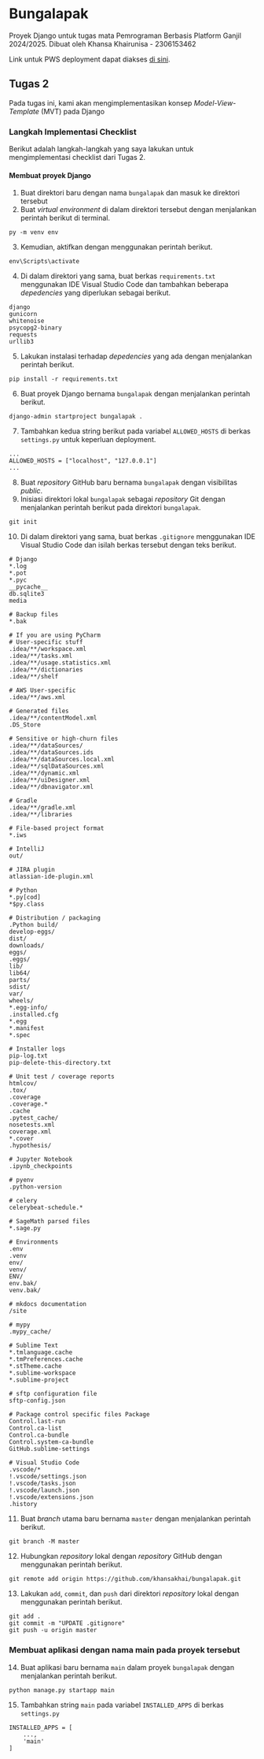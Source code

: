 # Bungalapak
Proyek Django untuk tugas mata Pemrograman Berbasis Platform Ganjil 2024/2025. Dibuat oleh Khansa Khairunisa - 2306153462

Link untuk PWS deployment dapat diakses [di sini](http://khansa-khairunisa31-bungalapak.pbp.cs.ui.ac.id/).

## Tugas 2 
Pada tugas ini, kami akan mengimplementasikan konsep *Model-View-Template* (MVT) pada Django

### Langkah Implementasi Checklist
Berikut adalah langkah-langkah yang saya lakukan untuk mengimplementasi checklist dari Tugas 2.

#### Membuat proyek Django
1. Buat direktori baru dengan nama `bungalapak` dan masuk ke direktori tersebut
2. Buat *virtual environment* di dalam direktori tersebut dengan menjalankan perintah berikut di terminal.
```
py -m venv env
```
3. Kemudian, aktifkan dengan menggunakan perintah berikut.
```
env\Scripts\activate
```
4. Di dalam direktori yang sama, buat berkas `requirements.txt` menggunakan IDE Visual Studio Code dan tambahkan beberapa *depedencies* yang diperlukan sebagai berikut.
```
django
gunicorn
whitenoise
psycopg2-binary
requests
urllib3
```
5. Lakukan instalasi terhadap *depedencies* yang ada dengan menjalankan perintah berikut.
```
pip install -r requirements.txt
```
6. Buat proyek Django bernama `bungalapak` dengan menjalankan perintah berikut.
```
django-admin startproject bungalapak .
```
7. Tambahkan kedua string berikut pada variabel `ALLOWED_HOSTS` di berkas `settings.py` untuk keperluan deployment.
```
...
ALLOWED_HOSTS = ["localhost", "127.0.0.1"]
...
```
8. Buat *repository* GitHub baru bernama `bungalapak` dengan visibilitas *public*. 
9. Inisiasi direktori lokal `bungalapak` sebagai *repository* Git dengan menjalankan perintah berikut pada direktori `bungalapak`.
```
git init
```
10. Di dalam direktori yang sama, buat berkas `.gitignore` menggunakan IDE Visual Studio Code dan isilah berkas tersebut dengan teks berikut.
```
# Django
*.log
*.pot
*.pyc
__pycache__
db.sqlite3
media

# Backup files
*.bak

# If you are using PyCharm
# User-specific stuff
.idea/**/workspace.xml
.idea/**/tasks.xml
.idea/**/usage.statistics.xml
.idea/**/dictionaries
.idea/**/shelf

# AWS User-specific
.idea/**/aws.xml

# Generated files
.idea/**/contentModel.xml
.DS_Store

# Sensitive or high-churn files
.idea/**/dataSources/
.idea/**/dataSources.ids
.idea/**/dataSources.local.xml
.idea/**/sqlDataSources.xml
.idea/**/dynamic.xml
.idea/**/uiDesigner.xml
.idea/**/dbnavigator.xml

# Gradle
.idea/**/gradle.xml
.idea/**/libraries

# File-based project format
*.iws

# IntelliJ
out/

# JIRA plugin
atlassian-ide-plugin.xml

# Python
*.py[cod]
*$py.class

# Distribution / packaging
.Python build/
develop-eggs/
dist/
downloads/
eggs/
.eggs/
lib/
lib64/
parts/
sdist/
var/
wheels/
*.egg-info/
.installed.cfg
*.egg
*.manifest
*.spec

# Installer logs
pip-log.txt
pip-delete-this-directory.txt

# Unit test / coverage reports
htmlcov/
.tox/
.coverage
.coverage.*
.cache
.pytest_cache/
nosetests.xml
coverage.xml
*.cover
.hypothesis/

# Jupyter Notebook
.ipynb_checkpoints

# pyenv
.python-version

# celery
celerybeat-schedule.*

# SageMath parsed files
*.sage.py

# Environments
.env
.venv
env/
venv/
ENV/
env.bak/
venv.bak/

# mkdocs documentation
/site

# mypy
.mypy_cache/

# Sublime Text
*.tmlanguage.cache
*.tmPreferences.cache
*.stTheme.cache
*.sublime-workspace
*.sublime-project

# sftp configuration file
sftp-config.json

# Package control specific files Package
Control.last-run
Control.ca-list
Control.ca-bundle
Control.system-ca-bundle
GitHub.sublime-settings

# Visual Studio Code
.vscode/*
!.vscode/settings.json
!.vscode/tasks.json
!.vscode/launch.json
!.vscode/extensions.json
.history
```
11. Buat *branch* utama baru bernama `master` dengan menjalankan perintah berikut.
```
git branch -M master
```
12. Hubungkan *repository* lokal dengan *repository* GitHub dengan menggunakan perintah berikut.
```
git remote add origin https://github.com/khansakhai/bungalapak.git
```
13. Lakukan `add`, `commit`, dan `push` dari direktori *repository* lokal dengan menggunakan perintah berikut.
```
git add .
git commit -m "UPDATE .gitignore"
git push -u origin master
```

### Membuat aplikasi dengan nama main pada proyek tersebut
14. Buat aplikasi baru bernama `main` dalam proyek `bungalapak` dengan menjalankan perintah berikut.
```
python manage.py startapp main
```
15. Tambahkan string `main` pada variabel `INSTALLED_APPS` di berkas `settings.py`
```
INSTALLED_APPS = [
    ...,
    'main'
]
```